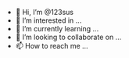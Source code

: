 - 👋 Hi, I’m @123sus
- 👀 I’m interested in ...
- 🌱 I’m currently learning ...
- 💞️ I’m looking to collaborate on ...
- 📫 How to reach me ...

<!---
123sus/123sus is a ✨ special ✨ repository because its `README.md` (this file) appears on your GitHub profile.
You can click the Preview link to take a look at your changes.
--->
